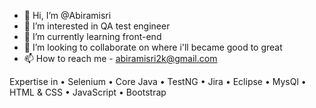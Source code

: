 - 👋 Hi, I’m @Abiramisri
- 👀 I’m interested in QA test engineer
- 🌱 I’m currently learning front-end
- 💞️ I’m looking to collaborate on where i'll became good to great
- 📫 How to reach me - abiramisri2k@gmail.com

Expertise in
• Selenium
• Core Java
• TestNG
• Jira
• Eclipse
• MysQl
• HTML & CSS
• JavaScript
• Bootstrap

<!---
Abiramisri2k/Abiramisri2k is a ✨ special ✨ repository because its `README.md` (this file) appears on your GitHub profile.
You can click the Preview link to take a look at your changes.
--->
